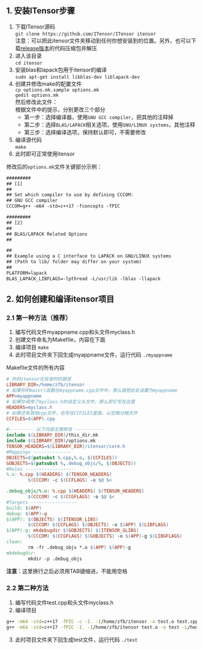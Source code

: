 ## 1. 安装ITensor步骤
1. 下载ITensor源码  
`git clone https://github.com/ITensor/ITensor itensor`  
注意：可以把此itensor文件夹移动到任何你想安装到的位置。另外，也可以下载[release版本](https://github.com/ITensor/ITensor/releases)的代码压缩包并解压
2. 进入该目录  
`cd itensor`
3. 安装blas和lapack包用于itensor的编译  
`sudo apt-get install libblas-dev liblapack-dev`
4. 创建并修改make的配置文件  
`cp options.mk.sample options.mk`  
`gedit options.mk`  
然后修改此文件：  
根据文件中的提示，分别更改三个部分  
    * 第一步：选择编译器，使用`GNU GCC compiler`，把其他的注释掉
    * 第二步：选择`BLAS/LAPACK`相关选项，使用`GNU/LINUX systems`，其他注释
    * 第三步：选择编译选项，保持默认即可，不需要修改
5. 编译源代码  
`make`  
6. 此时即可正常使用itensor  

修改后的`options.mk`文件关键部分示例：  
```txt
#########
## [1]
##
## Set which compiler to use by defining CCCOM:
## GNU GCC compiler
CCCOM=g++ -m64 -std=c++17 -fconcepts -fPIC

#########
## [2]
##
## BLAS/LAPACK Related Options
##

##
## Example using a C interface to LAPACK on GNU/LINUX systems
## (Path to lib/ folder may differ on your system)
##
PLATFORM=lapack
BLAS_LAPACK_LIBFLAGS=-lpthread -L/usr/lib -lblas -llapack
```


## 2. 如何创建和编译itensor项目
### 2.1 第一种方法（推荐）
1. 编写代码文件myappname.cpp和头文件myclass.h
2. 创建文件命名为Makefile，内容在下面
3. 编译项目
`make`
4. 此时项目文件夹下回生成myappname文件，运行代码
`./myappname`

Makefile文件的所有内容
```makefile
# 你的itensor在安装时的路径
LIBRARY_DIR=/home/zfb/itensor
# 如果你的main()函数在myappname.cpp文件中，那么就把此处设置为myappname
APP=myappname
# 如果你调用了myclass.h的自定义头文件，那么把它写在这里
HEADERS=myclass.h
# 如果还有其他cpp文件，也写在CCFILES里面，以空格分隔文件
CCFILES=$(APP).cpp

#--------- 以下内容无需修改 -----------
include $(LIBRARY_DIR)/this_dir.mk
include $(LIBRARY_DIR)/options.mk
TENSOR_HEADERS=$(LIBRARY_DIR)/itensor/core.h
#Mappings --------------
OBJECTS=$(patsubst %.cpp,%.o, $(CCFILES))
GOBJECTS=$(patsubst %,.debug_objs/%, $(OBJECTS))
#Rules ------------------
%.o: %.cpp $(HEADERS) $(TENSOR_HEADERS)
        $(CCCOM) -c $(CCFLAGS) -o $@ $<

.debug_objs/%.o: %.cpp $(HEADERS) $(TENSOR_HEADERS)
        $(CCCOM) -c $(CCGFLAGS) -o $@ $<
#Targets -----------------
build: $(APP)
debug: $(APP)-g
$(APP): $(OBJECTS) $(ITENSOR_LIBS)
        $(CCCOM) $(CCFLAGS) $(OBJECTS) -o $(APP) $(LIBFLAGS)
$(APP)-g: mkdebugdir $(GOBJECTS) $(ITENSOR_GLIBS)
        $(CCCOM) $(CCGFLAGS) $(GOBJECTS) -o $(APP)-g $(LIBGFLAGS)
clean:
        rm -fr .debug_objs *.o $(APP) $(APP)-g
mkdebugdir:
        mkdir -p .debug_objs
```
**注意**：这里换行之后必须用TAB键缩进，不能用空格
### 2.2 第二种方法
1. 编写代码文件test.cpp和头文件myclass.h
2. 编译项目
```bash
g++ -m64 -std=c++17 -fPIC -c -I. -I/home/zfb/itensor -o test.o test.cpp
g++ -m64 -std=c++17 -fPIC -I. -I/home/zfb/itensor test.o -o test -L/home/zfb/itensor/lib -litensor -lpthread -L/usr/lib -lblas -llapack
```
3. 此时项目文件夹下回生成test文件，运行代码
`./test`
